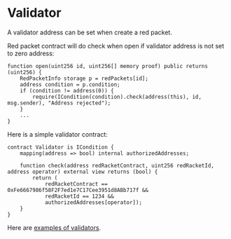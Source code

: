 # Validator

A validator address can be set when create a red packet.

Red packet contract will do check when open if validator address is not set to zero address:

```
function open(uint256 id, uint256[] memory proof) public returns (uint256) {
    RedPacketInfo storage p = redPackets[id];
    address condition = p.condition;
    if (condition != address(0)) {
        require(ICondition(condition).check(address(this), id, msg.sender), "Address rejected");
    }
    ...
}
```

Here is a simple validator contract:

```
contract Validator is ICondition {
    mapping(address => bool) internal authorizedAddresses;

    function check(address redRacketContract, uint256 redRacketId, address operator) external view returns (bool) {
        return (
            redRacketContract == 0xFe6667986f58F2F7ed1e7C17Cee3951d8ABb717f &&
            redRacketId == 1234 && 
            authorizedAddresses[operator]);
    }
}
```

Here are [examples of validators](https://github.com/michaelliao/red-packet-contract/blob/master/contracts/Validators.sol).
